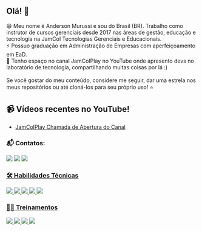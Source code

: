 ## Olá! 👋<br />
😄 Meu nome é Anderson Murussi e sou do Brasil (BR). Trabalho como instrutor de cursos gerenciais desde 2017 nas áreas de gestão, educação e tecnologia na JamCoI Tecnologias Gerenciais e Educacionais.<br />
⚡ Possuo graduação em Administração de Empresas com aperfeiçoamento em EaD.<br />
💞️ Tenho espaço no canal JamCoIPlay no YouTube onde apresento devs no laboratório de tecnologia, compartilhando muitas coisas por lá :)<br /><br />
Se você gostar do meu conteúdo, considere me seguir, dar uma estrela nos meus repositórios ou até cloná-los para seu próprio uso! ⭐

## 📹 Vídeos recentes no YouTube!<br />
<!-- YOUTUBE:START -->
- [JamCoIPlay Chamada de Abertura do Canal](https://youtu.be/mI7BIDjBHic?si=voDqNA6bz2RinuaR)
<!-- YOUTUBE:END -->

### 📬 Contatos:

<div>
<a href = "mailto: jamconsultoriacom@gmail.com"><img loading="lazy" src="https://img.shields.io/badge/Gmail-D14836?style=for-the-badge&logo=gmail&logoColor=white" target="_blank"></a> <a href="https://www.linkedin.com/company/jamconsultoriacom/" target="_blank"><img loading="lazy" src="https://img.shields.io/badge/-LinkedIn-%230077B5?style=for-the-badge&logo=linkedin&logoColor=white" target="_blank"></a> <a href="https://instagram.com/jamconsultoriac"><img src="https://img.shields.io/badge/Instagram-E4405F?style=for-the-badge&logo=instagram&logoColor=white" target="_blank"></div>

### 🛠️ Habilidades Técnicas

<img src="https://img.shields.io/static/v1?style=for-the-badge&message=Google+Sheets&color=34A853&logo=Google+Sheets&logoColor=FFFFFF&label=" /> <img src="https://img.shields.io/badge/google_drive-white?style=for-the-badge&logo=google%20drive&logoColor=white&color=%23EA4336" /> <img src="https://img.shields.io/badge/LibreOffice-18A303?style=for-the-badge&logo=LibreOffice&logoColor=white" /> <img src="https://img.shields.io/badge/Microsoft_Excel-217346?style=for-the-badge&logo=microsoft-excel&logoColor=white" /> <img src="https://img.shields.io/badge/Microsoft_Word-2B579A?style=for-the-badge&logo=microsoft-word&logoColor=white" />

### 🧑‍🎓 Treinamentos

<img src="https://img.shields.io/badge/HTML5-E34F26?style=for-the-badge&logo=html5&logoColor=white" /> <img src="https://img.shields.io/badge/CSS3-1572B6?style=for-the-badge&logo=css3&logoColor=white" /> <img src="https://img.shields.io/badge/JavaScript-323330?style=for-the-badge&logo=javascript&logoColor=F7DF1E" /> <img src="https://img.shields.io/badge/PHP-777BB4?style=for-the-badge&logo=php&logoColor=white" />

<!---
devandersonmurussi/devandersonmurussi is a ✨ special ✨ repository because its `README.md` (this file) appears on your GitHub profile.
You can click the Preview link to take a look at your changes.
--->
